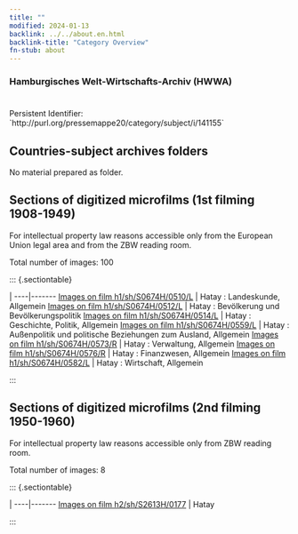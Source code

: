 ```yaml
---
title: ""
modified: 2024-01-13
backlink: ../../about.en.html
backlink-title: "Category Overview"
fn-stub: about
---
```


### Hamburgisches Welt-Wirtschafts-Archiv (HWWA)

# 

<div class="hint">Persistent Identifier: `http://purl.org/pressemappe20/category/subject/i/141155`</div>







## Countries-subject archives folders





No material prepared as folder.



<a id="filmsections" />

## Sections of digitized microfilms (1st filming 1908-1949)

<p>For intellectual property law reasons accessible only from the European Union legal area and from the ZBW reading room.</p>



<p>Total number of images: 100</p>




::: {.sectiontable}

 | 
----|-------
<a class="btn" href="https://pm20.zbw.eu/film/h1/sh/S0674H/0510/L" rel="nofollow">Images on film h1/sh/S0674H/0510/L</a> | Hatay : Landeskunde, Allgemein
<a class="btn" href="https://pm20.zbw.eu/film/h1/sh/S0674H/0512/L" rel="nofollow">Images on film h1/sh/S0674H/0512/L</a> | Hatay : Bevölkerung und Bevölkerungspolitik
<a class="btn" href="https://pm20.zbw.eu/film/h1/sh/S0674H/0514/L" rel="nofollow">Images on film h1/sh/S0674H/0514/L</a> | Hatay : Geschichte, Politik, Allgemein
<a class="btn" href="https://pm20.zbw.eu/film/h1/sh/S0674H/0559/L" rel="nofollow">Images on film h1/sh/S0674H/0559/L</a> | Hatay : Außenpolitik und politische Beziehungen zum Ausland, Allgemein
<a class="btn" href="https://pm20.zbw.eu/film/h1/sh/S0674H/0573/R" rel="nofollow">Images on film h1/sh/S0674H/0573/R</a> | Hatay : Verwaltung, Allgemein
<a class="btn" href="https://pm20.zbw.eu/film/h1/sh/S0674H/0576/R" rel="nofollow">Images on film h1/sh/S0674H/0576/R</a> | Hatay : Finanzwesen, Allgemein
<a class="btn" href="https://pm20.zbw.eu/film/h1/sh/S0674H/0582/L" rel="nofollow">Images on film h1/sh/S0674H/0582/L</a> | Hatay : Wirtschaft, Allgemein


:::




## Sections of digitized microfilms (2nd filming 1950-1960)

<p>For intellectual property law reasons accessible only from ZBW reading room.</p>



<p>Total number of images: 8</p>




::: {.sectiontable}

 | 
----|-------
<a class="btn" href="https://pm20.zbw.eu/film/h2/sh/S2613H/0177" rel="nofollow">Images on film h2/sh/S2613H/0177</a> | Hatay


:::
















